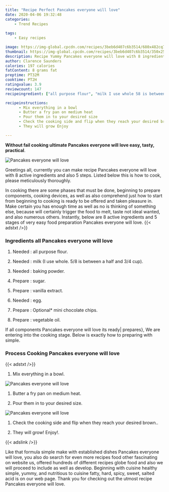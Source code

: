 ```yaml
---
title: "Recipe Perfect Pancakes everyone will love"
date: 2020-04-06 19:32:48
categories:
    - Trend Recipes
    
tags:
    - Easy recipes

image: https://img-global.cpcdn.com/recipes/3beb6d407c6b3514/680x482cq70/pancakes-everyone-will-love-recipe-main-photo.jpg
thumbnail: https://img-global.cpcdn.com/recipes/3beb6d407c6b3514/350x250cq70/pancakes-everyone-will-love-recipe-main-photo.jpg
description: Recipe Yummy Pancakes everyone will love with 8 ingredients and 5 stages of easy cooking.
author: Clarence Saunders
calories: 197 calories
fatContent: 8 grams fat
preptime: PT32M
cooktime: PT2H
ratingvalue: 3.9
reviewcount: 147
recipeingredient: ["all purpose flour", "milk I use whole 58 is between a half and 34 cup", "baking powder", "sugar", "vanilla extract", "egg", "Optional mini chocolate chips", "vegetable oil"]

recipeinstructions: 
      - Mix everything in a bowl 
      - Butter a fry pan on medium heat 
      - Pour them in to your desired size 
      - Check the cooking side and flip when they reach your desired brown 
      - They will grow Enjoy

---
```




**Without fail cooking ultimate Pancakes everyone will love easy, tasty, practical**. 


![Pancakes everyone will love](https://img-global.cpcdn.com/recipes/3beb6d407c6b3514/680x482cq70/pancakes-everyone-will-love-recipe-main-photo.jpg "Pancakes everyone will love")




Greetings all, currently you can make recipe Pancakes everyone will love with 8 active ingredients and also 5 steps. Listed below this is how to cook, please meticulously thoroughly.

In cooking there are some phases that must be done, beginning to prepare components, cooking devices, as well as also comprehend just how to start from beginning to cooking is ready to be offered and taken pleasure in. Make certain you has enough time as well as no is thinking of something else, because will certainly trigger the food to melt, taste not ideal wanted, and also numerous others. Instantly, below are 8 active ingredients and 5 stages of very easy food preparation Pancakes everyone will love.
{{< adstxt />}}

### Ingredients all Pancakes everyone will love


1. Needed  : all purpose flour.

1. Needed  : milk (I use whole. 5/8 is between a half and 3/4 cup).

1. Needed  : baking powder.

1. Prepare  : sugar.

1. Prepare  : vanilla extract.

1. Needed  : egg.

1. Prepare  : Optional* mini chocolate chips.

1. Prepare  : vegetable oil.



If all components Pancakes everyone will love its ready| prepares}, We are entering into the cooking stage. Below is exactly how to preparing with simple.

### Process Cooking Pancakes everyone will love

{{< adstxt />}}


1. Mix everything in a bowl.



![Pancakes everyone will love](https://img-global.cpcdn.com/steps/e9b1d765959b574e/160x128cq70/pancakes-everyone-will-love-recipe-step-1-photo.jpg" "Pancakes everyone will love")



1. Butter a fry pan on medium heat.



1. Pour them in to your desired size.



![Pancakes everyone will love](https://img-global.cpcdn.com/steps/b251a0f62eada56c/160x128cq70/pancakes-everyone-will-love-recipe-step-3-photo.jpg" "Pancakes everyone will love")



1. Check the cooking side and flip when they reach your desired brown..



1. They will grow! Enjoy!.





{{< adslink />}}

Like that formula simple make with established dishes Pancakes everyone will love, you also do search for even more recipes food other fascinating on website us, offered hundreds of different recipes globe food and also we will proceed to include as well as develop. Beginning with cuisine healthy simple, yummy, and nutritious to cuisine fatty, hard, spicy, sweet, salted acid is on our web page. Thank you for checking out the utmost recipe Pancakes everyone will love.
